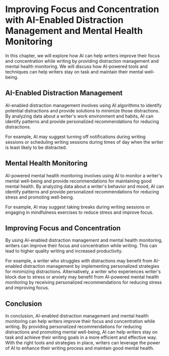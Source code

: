 Improving Focus and Concentration with AI-Enabled Distraction Management and Mental Health Monitoring
===============================================================================================================================================================

In this chapter, we will explore how AI can help writers improve their focus and concentration while writing by providing distraction management and mental health monitoring. We will discuss how AI-powered tools and techniques can help writers stay on task and maintain their mental well-being.

AI-Enabled Distraction Management
---------------------------------

AI-enabled distraction management involves using AI algorithms to identify potential distractions and provide solutions to minimize those distractions. By analyzing data about a writer's work environment and habits, AI can identify patterns and provide personalized recommendations for reducing distractions.

For example, AI may suggest turning off notifications during writing sessions or scheduling writing sessions during times of day when the writer is least likely to be distracted.

Mental Health Monitoring
------------------------

AI-powered mental health monitoring involves using AI to monitor a writer's mental well-being and provide recommendations for maintaining good mental health. By analyzing data about a writer's behavior and mood, AI can identify patterns and provide personalized recommendations for reducing stress and promoting well-being.

For example, AI may suggest taking breaks during writing sessions or engaging in mindfulness exercises to reduce stress and improve focus.

Improving Focus and Concentration
---------------------------------

By using AI-enabled distraction management and mental health monitoring, writers can improve their focus and concentration while writing. This can lead to higher quality writing and increased productivity.

For example, a writer who struggles with distractions may benefit from AI-enabled distraction management by implementing personalized strategies for minimizing distractions. Alternatively, a writer who experiences writer's block due to stress or anxiety may benefit from AI-powered mental health monitoring by receiving personalized recommendations for reducing stress and improving focus.

Conclusion
----------

In conclusion, AI-enabled distraction management and mental health monitoring can help writers improve their focus and concentration while writing. By providing personalized recommendations for reducing distractions and promoting mental well-being, AI can help writers stay on task and achieve their writing goals in a more efficient and effective way. With the right tools and strategies in place, writers can leverage the power of AI to enhance their writing process and maintain good mental health.
